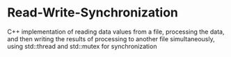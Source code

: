 # Read-Write-Synchronization
C++ implementation of reading data values from a file, processing the data, and then writing the results of processing to another file simultaneously, using std::thread and std::mutex for synchronization
